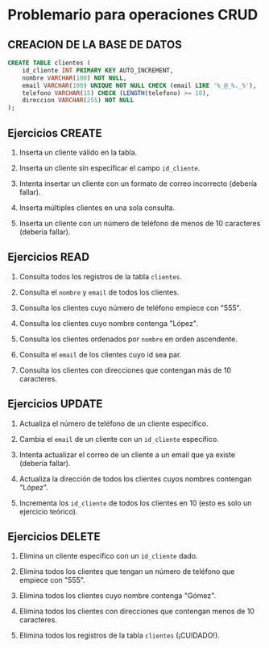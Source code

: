 # Problemario para operaciones CRUD

## CREACION DE LA BASE DE DATOS

```sql
CREATE TABLE clientes (
    id_cliente INT PRIMARY KEY AUTO_INCREMENT,
    nombre VARCHAR(100) NOT NULL,
    email VARCHAR(100) UNIQUE NOT NULL CHECK (email LIKE '%_@_%._%'),
    telefono VARCHAR(15) CHECK (LENGTH(telefono) >= 10),
    direccion VARCHAR(255) NOT NULL
);
```

## Ejercicios CREATE

1. Inserta un cliente válido en la tabla.

2. Inserta un cliente sin especificar el campo `id_cliente`.

3. Intenta insertar un cliente con un formato de correo incorrecto (debería fallar).

4. Inserta múltiples clientes en una sola consulta.

5. Inserta un cliente con un número de teléfono de menos de 10 caracteres (debería fallar).

## Ejercicios READ

1. Consulta todos los registros de la tabla `clientes`.

2. Consulta el `nombre` y `email` de todos los clientes.

3. Consulta los clientes cuyo número de teléfono empiece con "555".

4. Consulta los clientes cuyo nombre contenga "López".

5. Consulta los clientes ordenados por `nombre` en orden ascendente.

6. Consulta el `email` de los clientes cuyo id sea par.

7. Consulta los clientes con direcciones que contengan más de 10 caracteres.

## Ejercicios UPDATE

1. Actualiza el número de teléfono de un cliente específico.

2. Cambia el `email` de un cliente con un `id_cliente` específico.

3. Intenta actualizar el correo de un cliente a un email que ya existe (debería fallar).

4. Actualiza la dirección de todos los clientes cuyos nombres contengan "López".

5. Incrementa los `id_cliente` de todos los clientes en 10 (esto es solo un ejercicio teórico).

## Ejercicios DELETE

1. Elimina un cliente específico con un `id_cliente` dado.

2. Elimina todos los clientes que tengan un número de teléfono que empiece con "555".

3. Elimina todos los clientes cuyo nombre contenga "Gómez".

4. Elimina todos los clientes con direcciones que contengan menos de 10 caracteres.

5. Elimina todos los registros de la tabla `clientes` (¡CUIDADO!).
